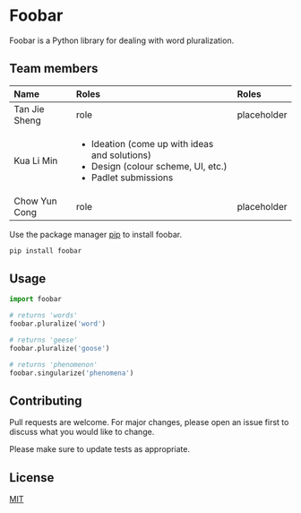 # Foobar

Foobar is a Python library for dealing with word pluralization.

## Team members

| Name | Roles | Roles |
|:--------------|:----------|:-|
| Tan Jie Sheng | role | placeholder |
| Kua Li Min | <ul><li>Ideation (come up with ideas and solutions)</li><li>Design (colour scheme, UI, etc.)</li><li>Padlet submissions</li></ul> |  |
| Chow Yun Cong | role | placeholder |


Use the package manager [pip](https://pip.pypa.io/en/stable/) to install foobar.

```bash
pip install foobar
```

## Usage

```python
import foobar

# returns 'words'
foobar.pluralize('word')

# returns 'geese'
foobar.pluralize('goose')

# returns 'phenomenon'
foobar.singularize('phenomena')
```

## Contributing
Pull requests are welcome. For major changes, please open an issue first to discuss what you would like to change.

Please make sure to update tests as appropriate.

## License
[MIT](https://choosealicense.com/licenses/mit/)
